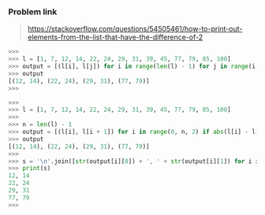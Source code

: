 ### Problem link

> https://stackoverflow.com/questions/54505461/how-to-print-out-elements-from-the-list-that-have-the-difference-of-2

```python
>>> 
>>> l = [1, 7, 12, 14, 22, 24, 29, 31, 39, 45, 77, 79, 85, 100]
>>> output = [(l[i], l[j]) for i in range(len(l) - 1) for j in range(i + 1, len(l)) if abs(l[i] - l[j]) == 2]
>>> output
[(12, 14), (22, 24), (29, 31), (77, 79)]
>>> 
```

```python
>>> 
>>> l = [1, 7, 12, 14, 22, 24, 29, 31, 39, 45, 77, 79, 85, 100]
>>> 
>>> n = len(l) - 1
>>> output = [(l[i], l[i + 1]) for i in range(0, n, 2) if abs(l[i] - l[i + 1]) == 2]
>>> output
[(12, 14), (22, 24), (29, 31), (77, 79)]
>>> 
>>> s = '\n'.join([str(output[i][0]) + ', ' + str(output[i][1]) for i in range(len(output))])
>>> print(s)
12, 14
22, 24
29, 31
77, 79
>>> 
```

